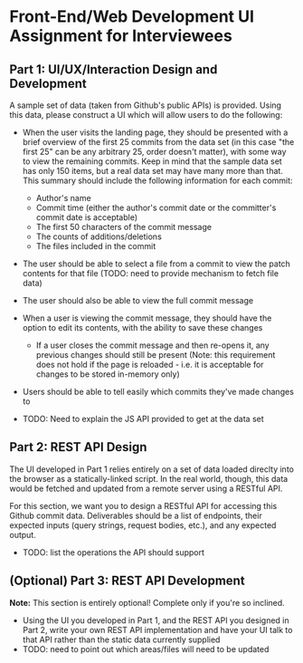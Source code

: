 # Front-End/Web Development UI Assignment for Interviewees

## Part 1: UI/UX/Interaction Design and Development

A sample set of data (taken from Github's public APIs) is provided. Using this data, please construct a UI which will allow users to do the following:

* When the user visits the landing page, they should be presented with a brief overview of the first 25 commits from the data set (in this case "the first 25" can be any arbitrary 25, order doesn't matter), with some way to view the remaining commits. Keep in mind that the sample data set has only 150 items, but a real data set may have many more than that. This summary should include the following information for each commit:
  * Author's name
  * Commit time (either the author's commit date or the committer's commit date is acceptable)
  * The first 50 characters of the commit message
  * The counts of additions/deletions
  * The files included in the commit
* The user should be able to select a file from a commit to view the patch contents for that file (TODO: need to provide mechanism to fetch file data)
* The user should also be able to view the full commit message
* When a user is viewing the commit message, they should have the option to edit its contents, with the ability to save these changes
  * If a user closes the commit message and then re-opens it, any previous changes should still be present (Note: this requirement does not hold if the page is reloaded - i.e. it is acceptable for changes to be stored in-memory only)
* Users should be able to tell easily which commits they've made changes to

* TODO: Need to explain the JS API provided to get at the data set

## Part 2: REST API Design

The UI developed in Part 1 relies entirely on a set of data loaded direclty into the browser as a statically-linked script. In the real world, though, this data would be fetched and updated from a remote server using a RESTful API.

For this section, we want you to design a RESTful API for accessing this Github commit data. Deliverables should be a list of endpoints, their expected inputs (query strings, request bodies, etc.), and any expected output.

* TODO: list the operations the API should support

## (Optional) Part 3: REST API Development

**Note:** This section is entirely optional! Complete only if you're so inclined.

* Using the UI you developed in Part 1, and the REST API you designed in Part 2, write your own REST API implementation and have your UI talk to that API rather than the static data currently supplied
* TODO: need to point out which areas/files will need to be updated
